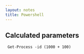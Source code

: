 ```yaml
---
layout: notes 
title: Powershell
---
```


## Calculated parameters
```
 Get-Process -id (1000 + 100)
```
<!--stackedit_data:
eyJoaXN0b3J5IjpbLTE4NzE0MTgxMzhdfQ==
-->